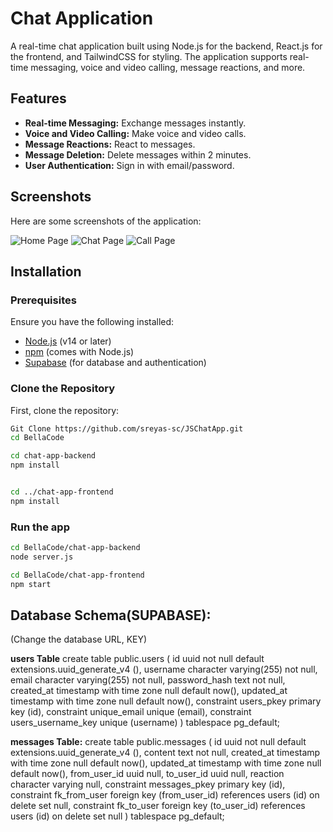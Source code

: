 # Chat Application

A real-time chat application built using Node.js for the backend, React.js for the frontend, and TailwindCSS for styling. The application supports real-time messaging, voice and video calling, message reactions, and more.

## Features

- **Real-time Messaging:** Exchange messages instantly.
- **Voice and Video Calling:** Make voice and video calls.
- **Message Reactions:** React to messages.
- **Message Deletion:** Delete messages within 2 minutes.
- **User Authentication:** Sign in with email/password.

## Screenshots

Here are some screenshots of the application:

![Home Page](screenshots/home-page.png)
![Chat Page](screenshots/chat-page.png)
![Call Page](screenshots/call-page.png)

## Installation

### Prerequisites

Ensure you have the following installed:

- [Node.js](https://nodejs.org/) (v14 or later)
- [npm](https://www.npmjs.com/) (comes with Node.js)
- [Supabase](https://supabase.com/) (for database and authentication)

### Clone the Repository

First, clone the repository:

```bash
Git Clone https://github.com/sreyas-sc/JSChatApp.git
cd BellaCode

cd chat-app-backend
npm install


cd ../chat-app-frontend
npm install

```

### Run the app

```bash
cd BellaCode/chat-app-backend
node server.js

cd BellaCode/chat-app-frontend
npm start
```

## Database Schema(SUPABASE):

(Change the database URL, KEY)

**users Table**
create table
  public.users (
    id uuid not null default extensions.uuid_generate_v4 (),
    username character varying(255) not null,
    email character varying(255) not null,
    password_hash text not null,
    created_at timestamp with time zone null default now(),
    updated_at timestamp with time zone null default now(),
    constraint users_pkey primary key (id),
    constraint unique_email unique (email),
    constraint users_username_key unique (username)
  ) tablespace pg_default;

**messages Table:**
create table
  public.messages (
    id uuid not null default extensions.uuid_generate_v4 (),
    content text not null,
    created_at timestamp with time zone null default now(),
    updated_at timestamp with time zone null default now(),
    from_user_id uuid null,
    to_user_id uuid null,
    reaction character varying null,
    constraint messages_pkey primary key (id),
    constraint fk_from_user foreign key (from_user_id) references users (id) on delete set null,
    constraint fk_to_user foreign key (to_user_id) references users (id) on delete set null
  ) tablespace pg_default;
